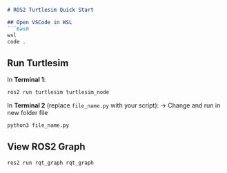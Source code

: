 ```markdown
# ROS2 Turtlesim Quick Start

## Open VSCode in WSL
```bash
wsl
code .
````

## Run Turtlesim

In **Terminal 1**:

```bash
ros2 run turtlesim turtlesim_node
```

In **Terminal 2** (replace `file_name.py` with your script): -> Change and run in new folder file

```bash
python3 file_name.py
```

## View ROS2 Graph

```bash
ros2 run rqt_graph rqt_graph
```
